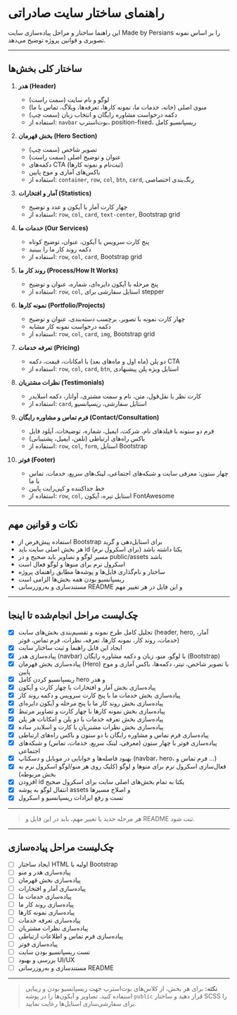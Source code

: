 # راهنمای ساختار سایت صادراتی

این راهنما ساختار و مراحل پیاده‌سازی سایت Made by Persians را بر اساس نمونه تصویری و قوانین پروژه توضیح می‌دهد.

---

## ساختار کلی بخش‌ها

1. **هدر (Header)**
   - لوگو و نام سایت (سمت راست)
   - منوی اصلی (خانه، خدمات ما، نمونه کارها، تعرفه‌ها، وبلاگ، تماس با ما)
   - دکمه درخواست مشاوره رایگان و انتخاب زبان (سمت چپ)
   - استفاده از: `navbar` بوت‌استرپ، position-fixed، ریسپانسیو کامل

2. **بخش قهرمان (Hero Section)**
   - تصویر شاخص (سمت چپ)
   - عنوان و توضیح اصلی (سمت راست)
   - دکمه‌های CTA (ثبت‌نام و نمونه کارها)
   - باکس‌های آماری و موج پایین
   - استفاده از: `container`, `row`, `col`, `btn`, `card`, رنگ‌بندی اختصاصی

3. **آمار و افتخارات (Statistics)**
   - چهار کارت آمار با آیکون و عدد و توضیح
   - استفاده از: `row`, `col`, `card`, `text-center`, Bootstrap grid

4. **خدمات ما (Our Services)**
   - پنج کارت سرویس با آیکون، عنوان، توضیح کوتاه
   - دکمه روند کار ما را ببینید
   - استفاده از: `row`, `col`, `card`, Bootstrap grid

5. **روند کار ما (Process/How It Works)**
   - پنج مرحله با آیکون دایره‌ای، شماره، عنوان و توضیح
   - استفاده از: `row`, `col`, استایل سفارشی برای stepper

6. **نمونه کارها (Portfolio/Projects)**
   - چهار کارت نمونه با تصویر، برچسب دسته‌بندی، عنوان و توضیح
   - دکمه درخواست نمونه کار مشابه
   - استفاده از: `row`, `col`, `card`, `img`, Bootstrap grid

7. **تعرفه خدمات (Pricing)**
   - دو پلن (ماه اول و ماه‌های بعد) با امکانات، قیمت، دکمه CTA
   - استفاده از: `row`, `col`, `card`, `btn`, استایل ویژه پلن پیشنهادی

8. **نظرات مشتریان (Testimonials)**
   - کارت نظر با نقل‌قول، متن، نام و سمت مشتری، آواتار، دکمه اسلایدر
   - استفاده از: `card`, استایل سفارشی، ریسپانسیو

9. **فرم تماس و مشاوره رایگان (Contact/Consultation)**
   - فرم دو ستونه با فیلدهای نام، شرکت، ایمیل، شماره، توضیحات، آپلود فایل
   - باکس راه‌های ارتباطی (تلفن، ایمیل، پشتیبانی)
   - استفاده از: `row`, `col`, `form`, استایل Bootstrap

10. **فوتر (Footer)**
    - چهار ستون: معرفی سایت و شبکه‌های اجتماعی، لینک‌های سریع، خدمات، تماس با ما
    - خط جداکننده و کپی‌رایت پایین
    - استفاده از: `row`, `col`, استایل تیره، آیکون FontAwesome

---

## نکات و قوانین مهم
- استفاده پیش‌فرض از Bootstrap برای استایل‌دهی و گرید
- هر بخش اصلی سایت باید id یکتا داشته باشد (برای اسکرول نرم)
- مسیر لوگو و تصاویر باید صحیح و در public/assets باشد
- اسکرول نرم برای منوها و لوگو فعال است
- ساختار و نام‌گذاری فایل‌ها و پوشه‌ها مطابق راهنمای پروژه
- ریسپانسیو بودن همه بخش‌ها الزامی است
- مستندسازی و به‌روزرسانی README و این فایل در هر تغییر مهم

---

## چک‌لیست مراحل انجام‌شده تا اینجا

- [x] تحلیل کامل طرح نمونه و تقسیم‌بندی بخش‌های سایت (header, hero, آمار، خدمات، روند کار، نمونه کارها، تعرفه، نظرات، فرم تماس، فوتر)
- [x] ایجاد این فایل راهنما و ثبت ساختار سایت
- [x] پیاده‌سازی هدر (navbar) با لوگو، منو، زبان و دکمه مشاوره رایگان (Bootstrap)
- [x] پیاده‌سازی بخش قهرمان (Hero) با تصویر شاخص، تیتر، دکمه‌ها، باکس آماری و موج پایین
- [x] ریسپانسیو کردن کامل hero و هدر
- [x] پیاده‌سازی بخش آمار و افتخارات با چهار کارت و آیکون
- [x] پیاده‌سازی بخش خدمات ما با پنج کارت سرویس و دکمه روند کار
- [x] پیاده‌سازی بخش روند کار ما با پنج مرحله و آیکون دایره‌ای
- [x] پیاده‌سازی بخش نمونه کارها با چهار کارت و تصاویر مرتبط
- [x] پیاده‌سازی بخش تعرفه خدمات با دو پلن و امکانات هر پلن
- [x] پیاده‌سازی بخش نظرات مشتریان با کارت و اسلایدر ساده
- [x] پیاده‌سازی فرم تماس و مشاوره رایگان با دو ستون و باکس راه‌های ارتباطی
- [x] پیاده‌سازی فوتر با چهار ستون (معرفی، لینک سریع، خدمات، تماس) و شبکه‌های اجتماعی
- [x] بهبود فاصله‌ها و خوانایی در موبایل و دسکتاپ (navbar، hero، فرم تماس و ...)
- [x] فعال‌سازی اسکرول نرم برای منوها و لوگو (کلیک روی هر منو/لوگو اسکرول نرم به بخش مربوطه)
- [x] افزودن id یکتا به تمام بخش‌های اصلی سایت برای اسکرول صحیح
- [x] انتقال لوگو به پوشه assets و اصلاح مسیرها
- [x] تست و رفع ایرادات ریسپانسیو و اسکرول

---

> هر مرحله جدید یا تغییر مهم، باید در این فایل و README ثبت شود.

---

## چک‌لیست مراحل پیاده‌سازی

- [ ] ایجاد ساختار HTML اولیه با Bootstrap
- [ ] پیاده‌سازی هدر و منو
- [ ] پیاده‌سازی بخش قهرمان
- [ ] پیاده‌سازی آمار و افتخارات
- [ ] پیاده‌سازی خدمات ما
- [ ] پیاده‌سازی روند کار ما
- [ ] پیاده‌سازی نمونه کارها
- [ ] پیاده‌سازی تعرفه خدمات
- [ ] پیاده‌سازی نظرات مشتریان
- [ ] پیاده‌سازی فرم تماس و اطلاعات ارتباطی
- [ ] پیاده‌سازی فوتر
- [ ] تست ریسپانسیو بودن سایت
- [ ] بررسی و بهبود UI/UX
- [ ] مستندسازی و به‌روزرسانی README

---

> **نکته:** برای هر بخش، از کلاس‌های بوت‌استرپ جهت ریسپانسیو بودن و زیبایی استفاده کنید. تصاویر و آیکون‌ها را در پوشه `public` قرار دهید و ساختار SCSS را برای سفارشی‌سازی استایل‌ها رعایت نمایید. 